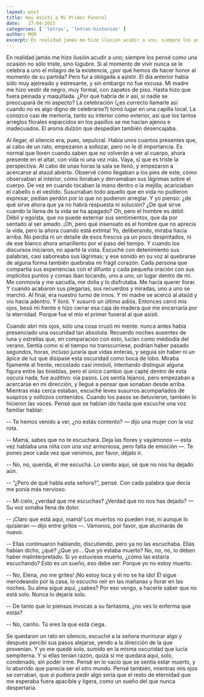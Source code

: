 ```yaml
---
layout: post
title: Hoy Asistí a Mi Primer Funeral
date:   27-04-2015
categories: [ 'letras', 'letras-historias' ]
author: MGM
excerpt: En realidad jamás me hizo ilusión acudir a uno; siempre los pensé como una ocasión no sólo triste, sino lúgubre.
---
```


En realidad jamás me hizo ilusión acudir a uno; siempre los pensé como una ocasión no sólo triste, sino lúgubre. Si al momento de vivir nunca se le celebra a uno el milagro de la existencia, ¿por qué hemos de hacer honor al momento de su partida? Pero fui a obligada a asistir. El día anterior había sido muy ajetreado y estresante, y sin embargo no fue excusa. Mi madre me hizo vestir de negro, muy formal, con zapatos de piso. Hasta hizo que fuera peinada y maquillada. ¿Por qué habría de ir así, si nadie se preocupará de mi aspecto? La celebración (¿es correcto llamarle así cuando no es algo digno de celebrarse?) tomó lugar en una capilla local. La conozco casi de memoria, tanto su interior como exterior, así que los tantos arreglos florales esparcidos en los pasillos se me hacían ajenos e inadecuados. El aroma dulzón que despedían también desencajaba. 

Al llegar, el silencio era, pues, sepulcral. Había unos cuantos presentes que, al cabo de un rato, empezaron a sollozar, pero no le di importancia. Es normal que lloren cuando saben que no volverán a ver al cuerpo, ahora presente en el altar, con vida ni una vez más. Vaya, sí que es triste la perspectiva. Al cabo de unas horas la sala se llenó, y empezaron a acercarse al ataúd abierto. Observé cómo llegaban a los pies de este, cómo observaban al interior, cómo lloraban y derramaban sus lágrimas sobre el cuerpo. De vez en cuando tocaban la mano dentro o la mejilla; acariciaban el cabello o el vestido. Susurraban todo aquello que en vida no pudieron expresar, pedían perdón por lo que no pudieron arreglar. Y yo pienso: ¿de qué sirve ahora que ya no habrá respuesta ni solución? ¿De qué sirve cuando la llama de la vida se ha apagado? Oh, pero el hombre es débil. Débil y egoísta, que no puede externar sus sentimientos, que da por sentado al ser amado. ¡Oh, pero qué insensato es el hombre que no aprecia la vida, pero la añora cuando está extinta! Yo, deliberando, miraba hacia arriba. No perdía ni un detalle de esos frescos ya un poco despintados, ni de ese blanco ahora amarillento por el paso del tiempo. Y cuando los discursos iniciaron, no aparté la vista. Escuché con detenimiento sus palabras, casi saboreaba sus lágrimas; y ese sonido en su voz al quebrarse de alguna forma también quebraba mi frágil corazón. Cada persona que compartía sus experiencias con el difunto y cada pequeña oración con sus implícitos puntos y comas iban tocando, uno a uno, un lugar dentro de mí. Me conmovía y me sacudía, me dolía y lo disfrutaba. Me hacía querer llorar. Y cuando acabaron sus plegarias, sus recuerdos y miradas, uno a uno se marchó. Al final, era nuestro turno de irnos. Y mi madre se acercó al ataúd y vio hacia adentro. Y lloró. Y susurró un último adiós. Entonces cerró mis ojos, besó mi frente e hizo cerrar esa caja de madera que me encerraría por la eternidad. Porque fue el mío el primer funeral al que asistí.

Cuando abrí mis ojos, sólo una cosa cruzó mi mente: nunca antes había presenciado una oscuridad tan absoluta. Recuerdo noches ausentes de luna y estrellas que, en comparación con esto, lucían como mediodía del verano. Sentía como si el tiempo no transcurriese, podrían haber pasado segundos, horas, incluso juraría que vidas enteras, y seguía sin haber ni un ápice de luz que disipase esta oscuridad como boca de lobo. Miraba fijamente al frente, recostado casi inmóvil, intentando distinguir alguna figura entre las tinieblas, pero el único cambio que capté dentro de esta oscura nada, fue auditivo: oía pasos. Los sentía lejanos, pero empezaban a acercarse en mi dirección, y llegué a pensar que sonaban desde arriba. Mientras más cerca estaban, escuché leves susurros acompañados de suspiros y sollozos contenidos. Cuando los pasos se detuvieron, también lo hicieron las voces. Pensé que se habían ido hasta que escuché una voz familiar hablar:

-- Te hemos venido a ver, ¿no estás contento? — dijo una mujer con la voz rota.

-- Mamá, sabes que no te escuchará. Deja las flores y vayámonos — esta vez hablaba una niña con una voz armoniosa, pero falta de emoción —. Te pones peor cada vez que venimos, por favor, déjalo ir. 

-- No, no, querida, él me escucha. Lo siento aquí, sé que no nos ha dejado aún. 

-- “¿Pero de qué habla esta señora?”, pensé. Con cada palabra que decía me ponía más nervioso. 

-- Mi cielo, ¿verdad que me escuchas? ¿Verdad que no nos has dejado? — Su voz sonaba llena de dolor. 

-- ¡Claro que está aquí, mamá! Los muertos no pueden irse, ni aunque lo quisieran — dijo entre gritos —. Vámonos, por favor, que alucinarás de nuevo.

-- Ellas continuaron hablando, discutiendo, pero ya no las escuchaba. Ellas habían dicho, ¿qué? ¿Que yo… Que yo estaba muerto? No, no, no, lo deben haber malinterpretado. Si yo estuviese muerto, ¿cómo las estaría escuchando? Esto es un sueño, eso debe ser. Porque yo no estoy muerto.

-- No, Elena, ¡no me grites! ¡No estoy loca y él no se ha ido! Él sigue merodeando por la casa, lo escucho reír en las mañanas y llorar en las noches. Su alma sigue aquí, ¿sabes? Por eso vengo, a hacerle saber que no está solo. Nunca lo dejaría solo. 

-- De tanto que lo piensas invocas a su fantasma, ¿no ves lo enferma que estás? 

-- No, cariño. Tú eres la que está ciega.


Se quedaron un rato en silencio, escuché a la señora murmurar algo y después percibí sus pasos alejarse, yendo a la dirección de la que provenían. Y yo me quedé solo, sumido en la misma oscuridad que lucía sempiterna. Y si ellas tenían razón, quizá sí me quedara aquí, solo, condenado, sin poder irme. Pensé en lo vacío que se sentía estar muerto, y lo aburrido que parecía ser el otro mundo. Pensé también, mientras mis ojos se cerraban, que si pudiera pedir algo sería que el resto de eternidad que me esperaba fuera apacible y ligera, como un sueño del que nunca despertaría.